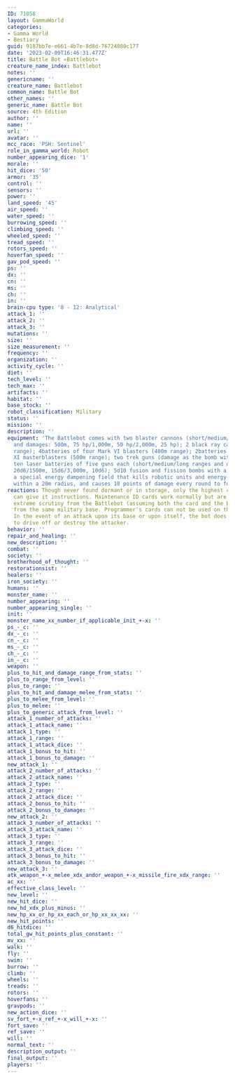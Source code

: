 ```yaml
---
ID: 71058
layout: GammaWorld
categories:
- Gamma World
- Bestiary
guid: 9187bb7e-e661-4b7e-8d8d-76724080c177
date: '2023-02-09T16:46:31.477Z'
title: Battle Bot «Battlebot»
creature_name_index: Battlebot
notes: ''
genericname: ''
creature_name: Battlebot
common_name: Battle Bot
other_names: ''
generic_name: Battle Bot
source: 4th Edition
author: ''
name: ''
url: ''
avatar: ''
mcc_race: 'PSH: Sentinel'
role_in_gamma_world: Robot
number_appearing_dice: '1'
morale: ''
hit_dice: '50'
armor: '35'
control: ''
sensors: ''
power: ''
land_speed: '45'
air_speed: ''
water_speed: ''
burrowing_speed: ''
climbing_speed: ''
wheeled_speed: ''
tread_speed: ''
rotors_speed: ''
hoverfan_speed: ''
gav_pod_speed: ''
ps: ''
dx: ''
cn: ''
ms: ''
ch: ''
in: ''
brain-cpu type: '8 - 12: Analytical'
attack_1: ''
attack_2: ''
attack_3: ''
mutations: ''
size: ''
size_measurement: ''
frequency: ''
organization: ''
activity_cycle: ''
diet: ''
tech_level: ''
tech_max: ''
artifacts: ''
habitat: ''
base_stock: ''
robot_classification: Military
status: ''
mission: ''
description: ''
equipment: 'The Battlebot comes with two blaster cannons (short/medium/long ranges
  and damages: 500m, 75 hp/1,000m, 50 hp/2,000m, 25 hp); 2 black ray cannons (300m
  range); 4batteries of four Mark VI blasters (400m range); 2batteries of four Mark
  XI masterblasters (500m range); two trek guns (damage as the bomb with a 200m range);
  ten laser batteries of five guns each (short/medium/long ranges and dam ages: 750m,
  20d6/1500m, 15d6/3,000m, 10d6); 5d10 fusion and fission bombs with a 3,000m launcher;
  a special energy dampening field that kills robotic units and energy-using devices
  within a 20m radius, and causes 10 points of damage every round to force fields.'
reactions: Though never found dormant or in storage, only the highest command I card
  can give it instructions. Maintenance ID cards work normally but are subject to
  extreme scrutiny from the Battlebot (assuming both the card and the Battlebot are
  from the same military base. Programmer's cards can not be used on the machine.
  In the event of an attack upon its base or upon itself, the bot does what it must
  to drive off or destroy the attacker.
behavior: ''
repair_and_healing: ''
new_description: ''
combat: ''
society: ''
brotherhood_of_thought: ''
restorationsist: ''
healers: ''
iron_society: ''
humans: ''
monster_name: ''
number_appearing: ''
number_appearing_single: ''
init: ''
monster_name_xx_number_if_applicable_init_+-x: ''
ps_-_c: ''
dx_-_c: ''
cn_-_c: ''
ms_-_c: ''
ch_-_c: ''
in_-_c: ''
weapon: ''
plus_to_hit_and_damage_range_from_stats: ''
plus_to_range_from_level: ''
plus_to_range: ''
plus_to_hit_and_damage_melee_from_stats: ''
plus_to_melee_from_level: ''
plus_to_melee: ''
plus_to_generic_attack_from_level: ''
attack_1_number_of_attacks: ''
attack_1_attack_name: ''
attack_1_type: ''
attack_1_range: ''
attack_1_attack_dice: ''
attack_1_bonus_to_hit: ''
attack_1_bonus_to_damage: ''
new_attack_1: ''
attack_2_number_of_attacks: ''
attack_2_attack_name: ''
attack_2_type: ''
attack_2_range: ''
attack_2_attack_dice: ''
attack_2_bonus_to_hit: ''
attack_2_bonus_to_damage: ''
new_attack_2: ''
attack_3_number_of_attacks: ''
attack_3_attack_name: ''
attack_3_type: ''
attack_3_range: ''
attack_3_attack_dice: ''
attack_3_bonus_to_hit: ''
attack_3_bonus_to_damage: ''
new_attack_3: ''
atk_weapon_+-x_melee_xdx_andor_weapon_+-x_missile_fire_xdx_range: ''
ac_xx: ''
effective_class_level: ''
new_level: ''
new_hit_dice: ''
new_hd_xdx_plus_minus: ''
new_hp_xx_or_hp_xx_each_or_hp_xx_xx_xx: ''
new_hit_points: ''
d6_hitdice: ''
total_gw_hit_points_plus_constant: ''
mv_xx: ''
walk: ''
fly: ''
swim: ''
burrow: ''
climb: ''
wheels: ''
treads: ''
rotors: ''
hoverfans: ''
gravpods: ''
new_action_dice: ''
sv_fort_+-x_ref_+-x_will_+-x: ''
fort_save: ''
ref_save: ''
will: ''
normal_text: ''
description_output: ''
final_output: ''
players: ''
---
```

</br>